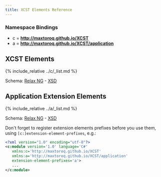 ```yaml
---
title: XCST Elements Reference
---
```


### Namespace Bindings

- c = **http://maxtoroq.github.io/XCST**
- a = **http://maxtoroq.github.io/XCST/application**

## XCST Elements

{% include_relative ../c/_list.md %}

Schema: [Relax NG](https://github.com/maxtoroq/XCST/blob/master/schemas/xcst.rng) - [XSD](https://github.com/maxtoroq/XCST/blob/master/schemas/xcst.xsd)

## Application Extension Elements

{% include_relative ../a/_list.md %}

Schema: [Relax NG](https://github.com/maxtoroq/XCST-a/blob/master/schemas/xcst-app.rng) - [XSD](https://github.com/maxtoroq/XCST-a/blob/master/schemas/xcst-app.xsd)


<div class="note" markdown="1">

Don't forget to register extension elements prefixes before you use them, using `[c:]extension-element-prefixes`, e.g.:

```xml
<?xml version="1.0" encoding="utf-8"?>
<c:module version='1.0' language='C#'
   xmlns:c='http://maxtoroq.github.io/XCST'
   xmlns:a='http://maxtoroq.github.io/XCST/application'
   extension-element-prefixes='a'>
   ...
</c:module>
```

</div>
         